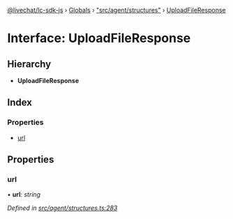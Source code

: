[@livechat/lc-sdk-js](../README.md) › [Globals](../globals.md) › ["src/agent/structures"](../modules/_src_agent_structures_.md) › [UploadFileResponse](_src_agent_structures_.uploadfileresponse.md)

# Interface: UploadFileResponse

## Hierarchy

* **UploadFileResponse**

## Index

### Properties

* [url](_src_agent_structures_.uploadfileresponse.md#url)

## Properties

###  url

• **url**: *string*

*Defined in [src/agent/structures.ts:283](https://github.com/livechat/lc-sdk-js/blob/efba8ac/src/agent/structures.ts#L283)*
